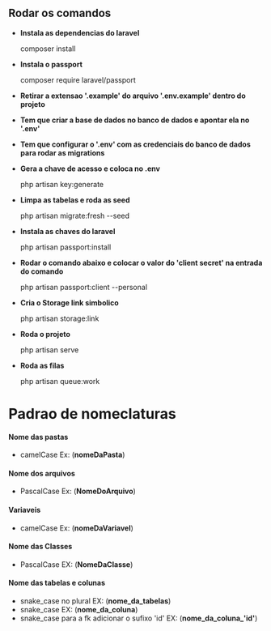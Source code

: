 
## Rodar os comandos

* **Instala as dependencias do laravel**

    composer install

* **Instala o passport**

    composer require laravel/passport

* **Retirar a extensao '.example' do arquivo '.env.example' dentro do projeto**

* **Tem que criar a base de dados no banco de dados e apontar ela no '.env'**

* **Tem que configurar o '.env' com as credenciais do banco de dados para rodar as migrations**

* **Gera a chave de acesso e coloca no .env**

    php artisan key:generate

* **Limpa as tabelas e roda as seed**

    php artisan migrate:fresh --seed

* **Instala as chaves do laravel**

    php artisan passport:install

* **Rodar o comando abaixo e colocar o valor do 'client secret' na entrada do comando**

    php artisan passport:client --personal

* **Cria o Storage link simbolico**

    php artisan storage:link

* **Roda o projeto**

    php artisan serve

* **Roda as filas**

    php artisan queue:work


# Padrao de nomeclaturas
#### Nome das pastas 
- camelCase Ex: (**nomeDaPasta**)

#### Nome dos arquivos 
- PascalCase Ex: (**NomeDoArquivo**)

#### Variaveis 
- camelCase Ex: (**nomeDaVariavel**)

#### Nome das Classes 
- PascalCase EX: (**NomeDaClasse**)

#### Nome das tabelas e colunas
- snake_case no plural EX: (**nome_da_tabelas**)
- snake_case EX: (**nome_da_coluna**)
- snake_case para a fk adicionar o sufixo 'id' EX: (**nome_da_coluna_'id'**)
